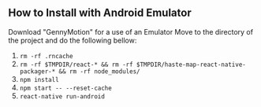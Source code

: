 ## How to Install with Android Emulator

Download "GennyMotion" for a use of an Emulator
Move to the directory of the project and do the following bellow:

1. `rm -rf .rncache`
2. `rm -rf $TMPDIR/react-* && rm -rf $TMPDIR/haste-map-react-native-packager-* && rm -rf node_modules/`
3. `npm install`
4. `npm start -- --reset-cache`
5. `react-native run-android`